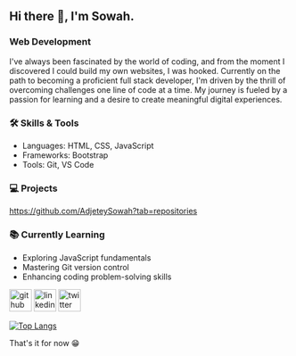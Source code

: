 ## Hi there 👋, I'm Sowah.
### Web Development

I've always been fascinated by the world of coding, and from the moment I discovered I could build my own websites, I was hooked. Currently on the path to becoming a proficient full stack developer, I'm driven by the thrill of overcoming challenges one line of code at a time. My journey is fueled by a passion for learning and a desire to create meaningful digital experiences.

### 🛠️ Skills & Tools
- Languages: HTML, CSS, JavaScript
- Frameworks: Bootstrap
- Tools: Git, VS Code

### 💻 Projects
<https://github.com/AdjeteySowah?tab=repositories>

### 📚 Currently Learning
- Exploring JavaScript fundamentals
- Mastering Git version control
- Enhancing coding problem-solving skills

[<img src='https://cdn.jsdelivr.net/npm/simple-icons@3.0.1/icons/github.svg' alt='github' height='40'>](https://github.com/AdjeteySowah)  [<img src='https://cdn.jsdelivr.net/npm/simple-icons@3.0.1/icons/linkedin.svg' alt='linkedin' height='40'>](https://www.linkedin.com/in/emmanuel-adjetey-sowah/)  [<img src='https://cdn.jsdelivr.net/npm/simple-icons@3.0.1/icons/twitter.svg' alt='twitter' height='40'>](https://twitter.com/AdjeteyESowah)  

[![Top Langs](https://github-readme-stats.vercel.app/api/top-langs/?username=AdjeteySowah)](https://github.com/anuraghazra/github-readme-stats)

That's it for now 😁

